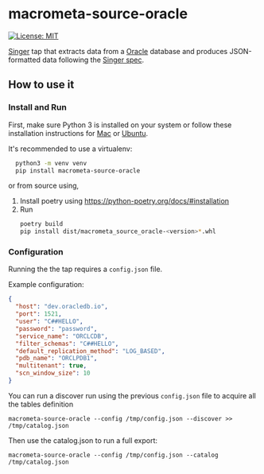 # macrometa-source-oracle

[![License: MIT](https://img.shields.io/badge/License-GPLv3-yellow.svg)](https://opensource.org/licenses/GPL-3.0)

[Singer](https://www.singer.io/) tap that extracts data from a [Oracle](https://www.oracle.com/database/) database and produces JSON-formatted data following the [Singer spec](https://github.com/singer-io/getting-started/blob/master/docs/SPEC.md).

## How to use it

### Install and Run

First, make sure Python 3 is installed on your system or follow these
installation instructions for [Mac](http://docs.python-guide.org/en/latest/starting/install3/osx/) or
[Ubuntu](https://www.digitalocean.com/community/tutorials/how-to-install-python-3-and-set-up-a-local-programming-environment-on-ubuntu-16-04).


It's recommended to use a virtualenv:

```bash
  python3 -m venv venv
  pip install macrometa-source-oracle
```

or from source using,
1. Install poetry using https://python-poetry.org/docs/#installation
2. Run 
    ```bash
    poetry build
    pip install dist/macrometa_source_oracle-<version>*.whl
    ```

### Configuration

Running the the tap requires a `config.json` file. 

Example configuration:

```json
{
  "host": "dev.oracledb.io",
  "port": 1521,
  "user": "C##HELLO",
  "password": "password",
  "service_name": "ORCLCDB",
  "filter_schemas": "C##HELLO",
  "default_replication_method": "LOG_BASED",
  "pdb_name": "ORCLPDB1",
  "multitenant": true,
  "scn_window_size": 10
}
```

You can run a discover run using the previous `config.json` file to acquire all the tables definition
 
```
macrometa-source-oracle --config /tmp/config.json --discover >> /tmp/catalog.json
```

Then use the catalog.json to run a full export:

```
macrometa-source-oracle --config /tmp/config.json --catalog /tmp/catalog.json
```

